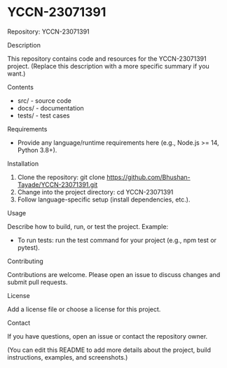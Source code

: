 # YCCN-23071391

Repository: YCCN-23071391

Description

This repository contains code and resources for the YCCN-23071391 project. (Replace this description with a more specific summary if you want.)

Contents

- src/ - source code
- docs/ - documentation
- tests/ - test cases

Requirements

- Provide any language/runtime requirements here (e.g., Node.js >= 14, Python 3.8+).

Installation

1. Clone the repository:
   git clone https://github.com/Bhushan-Tayade/YCCN-23071391.git
2. Change into the project directory:
   cd YCCN-23071391
3. Follow language-specific setup (install dependencies, etc.).

Usage

Describe how to build, run, or test the project. Example:

- To run tests: run the test command for your project (e.g., npm test or pytest).

Contributing

Contributions are welcome. Please open an issue to discuss changes and submit pull requests.

License

Add a license file or choose a license for this project.

Contact

If you have questions, open an issue or contact the repository owner.

(You can edit this README to add more details about the project, build instructions, examples, and screenshots.)